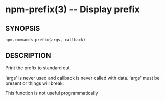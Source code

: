 npm-prefix(3) -- Display prefix
===============================








<extoc></extoc>

## SYNOPSIS

    npm.commands.prefix(args, callback)

## DESCRIPTION

Print the prefix to standard out.

'args' is never used and callback is never called with data.
'args' must be present or things will break.

This function is not useful programmatically
